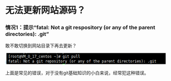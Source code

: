 # 无法更新网站源码？

### 情况1：提示“fatal: Not a git respository \(or any of the parent directories\): .git”

敢不敢切换到网站目录下再去更新？

![](../.gitbook/assets/image.png)

上面是常见的错误，对于没有git基础知识的小白来说，经常犯这种错误。

